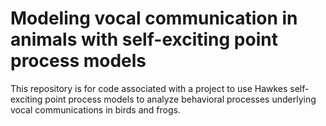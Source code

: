 # Modeling vocal communication in animals with self-exciting point process models
This repository is for code associated with a project to use Hawkes self-exciting point process models to analyze behavioral processes underlying vocal communications in birds and frogs.
